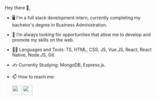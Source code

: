 Hey there 👋,

- 🖥️ I'm a full stack development intern, currently completing my bachelor's degree in Business Administration.
- 🌱 I’m always looking for opportunities that allow me to develop and promote my skills on the web.
- 👨‍💻 Languages and Tools:
TS, HTML, CSS, JS, Vue.JS, React, React Native, Node.JS, Git.
- ✍️ Currently Studying:
MongoDB, Express.js.
- 📫 How to reach me:

  <a href="https://www.linkedin.com/in/nicolas-koerich-espindola-555084187/"><img src="https://user-images.githubusercontent.com/92181835/161834674-440192c9-a668-4fb0-8b41-7ab4ecf23715.png" width="30"></a>
  <a href="https://www.instagram.com/nickespindola/"><img src="https://cdn.iconscout.com/icon/free/png-256/instagram-1868978-1583142.png" width="30"></a>
<!---
Nickfln/Nickfln is a ✨ special ✨ repository because its `README.md` (this file) appears on your GitHub profile.
You can click the Preview link to take a look at your changes.
--->
